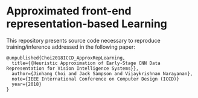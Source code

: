 # Approximated front-end representation-based Learning

This repository presents source code necessary to reproduce training/inference addressed in the following paper:
```
@unpublished{Choi2018ICCD_ApproxRepLearning,
  title={{Heuristic Approximation of Early-Stage CNN Data Representation for Vision Intelligence Systems}},
  author={Jinhang Choi and Jack Sampson and Vijaykrishnan Narayanan},
  note={IEEE International Conference on Computer Design (ICCD)}
  year={2018}
}
```